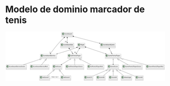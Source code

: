 # Modelo de dominio marcador de tenis

![Diagrama UML modelo de dominio](images/modelo-marcador-tenis.svg)